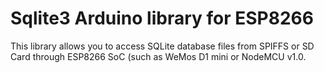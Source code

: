# Sqlite3 Arduino library for ESP8266
This library allows you to access SQLite database files from SPIFFS or SD Card through ESP8266 SoC (such as WeMos D1 mini or NodeMCU v1.0.
